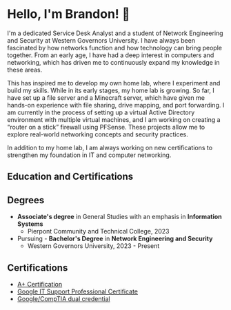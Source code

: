 # Hello, I'm Brandon! 👋


I'm a dedicated Service Desk Analyst and a student of Network Engineering and Security at Western Governors University. I have always been fascinated by how networks function and how technology can bring people together. From an early age, I have had a deep interest in computers and networking, which has driven me to continuously expand my knowledge in these areas.  

This has inspired me to develop my own home lab, where I experiment and build my skills. While in its early stages, my home lab is growing. So far, I have set up a file server and a Minecraft server, which have given me hands-on experience with file sharing, drive mapping, and port forwarding. I am currently in the process of setting up a virtual Active Directory environment with multiple virtual machines, and I am working on creating a “router on a stick” firewall using PFSense. These projects allow me to explore real-world networking concepts and security practices. 

In addition to my home lab, I am always working on new certifications to strengthen my foundation in IT and computer networking. 

 

Education and Certifications 
----------------------------
Degrees
-------
- **Associate's degree** in General Studies with an emphasis in **Information Systems** 
   - Pierpont Community and Technical College, 2023
- Pursuing - **Bachelor's Degree** in **Network Engineering and Security**
   - Western Governors University, 2023 - Present
     
Certifications 
--------------
- [A+ Certification](https://www.credly.com/badges/2b998ce6-1f24-48b4-9483-ce84131d5e70/public_url)
- [Google IT Support Professional Certificate](https://www.credly.com/badges/a4a39704-7eee-476d-b004-7b7f598e98b0/public_url)
- [Google/CompTIA dual credential](https://www.credly.com/badges/eb33ff00-c1e0-4e53-8616-21443e412b04/public_url)

